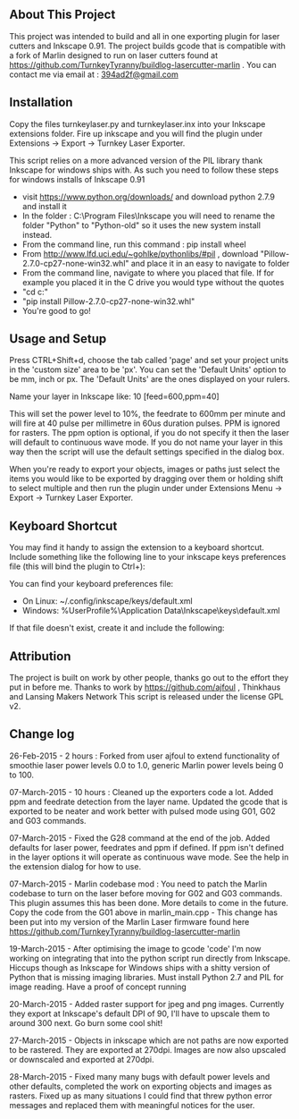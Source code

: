 About This Project
------------------
This project was intended to build and all in one exporting plugin for laser cutters and Inkscape 0.91.
The project builds gcode that is compatible with a fork of Marlin designed to run on laser cutters found at https://github.com/TurnkeyTyranny/buildlog-lasercutter-marlin .
You can contact me via email at : 394ad2f@gmail.com


Installation
------------

Copy the files turnkeylaser.py and turnkeylaser.inx into your Inkscape extensions folder.
Fire up inkscape and you will find the plugin under Extensions -> Export -> Turnkey Laser Exporter.

This script relies on a more advanced version of the PIL library thank Inkscape for windows ships with. As such you need to follow these steps for windows installs of Inkscape 0.91 

* visit https://www.python.org/downloads/ and download python 2.7.9 and install it
* In the folder : C:\Program Files\Inkscape you will need to rename the folder "Python" to "Python-old" so it uses the new system install instead.
* From the command line, run this command : pip install wheel
* From http://www.lfd.uci.edu/~gohlke/pythonlibs/#pil , download "Pillow-2.7.0-cp27-none-win32.whl" and place it in an easy to navigate to folder
* From the command line, navigate to where you placed that file. If for example you placed it in the C drive you would type without the quotes
* "cd c:\"
* "pip install Pillow-2.7.0-cp27-none-win32.whl"
* You're good to go!  

Usage and Setup
---------------
Press CTRL+Shift+d, choose the tab called 'page' and set your project units in the 'custom size' area to be 'px'. You can set the 'Default Units' option to be mm, inch or px. The 'Default Units' are the ones displayed on your rulers.

Name your layer in Inkscape like: 10 [feed=600,ppm=40]

This will set the power level to 10%, the feedrate to 600mm per minute and will fire at 40 pulse per millimetre in 60us duration pulses. PPM is ignored for rasters.
The ppm option is optional, if you do not specify it then the laser will default to continuous wave mode.
If you do not name your layer in this way then the script will use the default settings specified in the dialog box.


When you're ready to export your objects, images or paths just select the items you would like to be exported by dragging over them or holding shift to select multiple and then run the plugin under under Extensions Menu -> Export -> Turnkey Laser Exporter. 

Keyboard Shortcut
-----------------

You may find it handy to assign the extension to a keyboard shortcut. 
Include something like the following line to your inkscape keys 
preferences file (this will bind the plugin to Ctrl+\):

<bind key="backslash" modifiers="Ctrl" action="org.thinkhaus.filter.thlaser"
display="true"/>

You can find your keyboard preferences file:

* On Linux: ~/.config/inkscape/keys/default.xml
* Windows:  %UserProfile%\Application Data\Inkscape\keys\default.xml

If that file doesn't exist, create it and include the following:

<?xml version="1.0"?>
<keys name="My Keys">
<bind key="backslash" modifiers="Ctrl" action="org.thinkhaus.filter.thlaser"
display="true"/>
</keys>


Attribution
--------------------
The project is built on work by other people, thanks go out to the effort they put in before me.
Thanks to work by https://github.com/ajfoul , Thinkhaus and Lansing Makers Network
This script is released under the license GPL v2.

Change log
--------------------
26-Feb-2015 - 2 hours : Forked from user ajfoul to extend functionality of smoothie laser power levels 0.0 to 1.0, generic Marlin power levels being 0 to 100.

07-March-2015 - 10 hours : Cleaned up the exporters code a lot. Added ppm and feedrate detection from the layer name. Updated the gcode that is exported to be neater and work better with pulsed mode using G01, G02 and G03 commands.

07-March-2015 - Fixed the G28 command at the end of the job. Added defaults for laser power, feedrates and ppm if defined. If ppm isn't defined in the layer options it will operate as continuous wave mode. See the help in the extension dialog for how to use.

07-March-2015 - Marlin codebase mod : You need to patch the Marlin codebase to turn on the laser before moving for G02 and G03 commands. This plugin assumes this has been done. More details to come in the future. Copy the code from the G01 above in marlin_main.cpp - This change has been put into my version of the Marlin Laser firmware found here https://github.com/TurnkeyTyranny/buildlog-lasercutter-marlin

19-March-2015 - After optimising the image to gcode 'code' I'm now working on integrating that into the python script run directly from Inkscape. Hiccups though as Inkscape for Windows ships with a shitty version of Python that is missing imaging libraries. Must install Python 2.7 and PIL for image reading. Have a proof of concept running

20-March-2015 - Added raster support for jpeg and png images. Currently they export at Inkscape's default DPI of 90, I'll have to upscale them to around 300 next. Go burn some cool shit!

27-March-2015 - Objects in inkscape which are not paths are now exported to be rastered. They are exported at 270dpi. Images are now also upscaled or downscaled and exported at 270dpi.

28-March-2015 - Fixed many many bugs with default power levels and other defaults, completed the work on exporting objects and images as rasters. Fixed up as many situations I could find that threw python error messages and replaced them with meaningful notices for the user.
